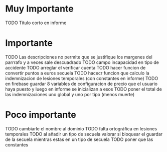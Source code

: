 # Muy Importante

TODO Titulo corto en informe

# Importante

TODO Las descripciones no permite que se justifique los margenes del parrrafo y a veces sale descuadrado
TODO campo incapacidad en tipo de accidente
TODO arreglar el verificar cuenta
TODO hacer funcion de convertir puntos a euros secuela
TODO hacecr funcion que calculo la indemnizacion de lesiones temporales (con constantes en informe)
TODO en firebase guardar 8 variables de configuracion de precio que el usuario haya puesto y luego en informe se inicializan a esos
TODO poner el total de las indemnizaciones uno global y uno por tipo (menos muerte)



# Poco importante

TODO cambiarle el nombre al dominio
TODO falta ortográfica en lesiones temporales
TODO al añadir un tipo de secuela valorar si bloquear el guardar de la secuela mientras estas en un tipo de secuela
TODO poner  que las constantes 
